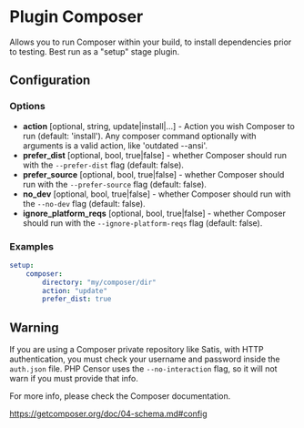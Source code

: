 Plugin Composer
===============

Allows you to run Composer within your build, to install dependencies prior to testing. Best run as a "setup" stage 
plugin.

Configuration
-------------

### Options

* **action** [optional, string, update|install|...] - Action you wish Composer to run (default: 'install').
Any composer command optionally with arguments is a valid action, like 'outdated --ansi'.
* **prefer_dist** [optional, bool, true|false] - whether Composer should run with the `--prefer-dist` flag 
(default: false).
* **prefer_source** [optional, bool, true|false] - whether Composer should run with the `--prefer-source` flag 
(default: false).
* **no_dev** [optional, bool, true|false] - whether Composer should run with the `--no-dev` flag (default: false).
* **ignore_platform_reqs** [optional, bool, true|false] - whether Composer should run with the `--ignore-platform-reqs` 
flag (default: false).

### Examples

```yaml
setup:
    composer:
        directory: "my/composer/dir"
        action: "update"
        prefer_dist: true
```

Warning
-------

If you are using a Composer private repository like Satis, with HTTP authentication, you must check your username and 
password inside the `auth.json` file. PHP Censor uses the `--no-interaction` flag, so it will not warn if you 
must provide that info.

For more info, please check the Composer documentation.

https://getcomposer.org/doc/04-schema.md#config
